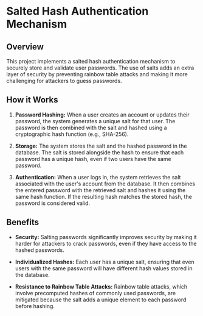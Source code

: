 # Salted Hash Authentication Mechanism

## Overview

This project implements a salted hash authentication mechanism to securely store and validate user passwords. The use of salts adds an extra layer of security by preventing rainbow table attacks and making it more challenging for attackers to guess passwords.

## How it Works

1. **Password Hashing:** When a user creates an account or updates their password, the system generates a unique salt for that user. The password is then combined with the salt and hashed using a cryptographic hash function (e.g., SHA-256).

2. **Storage:** The system stores the salt and the hashed password in the database. The salt is stored alongside the hash to ensure that each password has a unique hash, even if two users have the same password.

3. **Authentication:** When a user logs in, the system retrieves the salt associated with the user's account from the database. It then combines the entered password with the retrieved salt and hashes it using the same hash function. If the resulting hash matches the stored hash, the password is considered valid.

## Benefits

- **Security:** Salting passwords significantly improves security by making it harder for attackers to crack passwords, even if they have access to the hashed passwords.
  
- **Individualized Hashes:** Each user has a unique salt, ensuring that even users with the same password will have different hash values stored in the database.

- **Resistance to Rainbow Table Attacks:** Rainbow table attacks, which involve precomputed hashes of commonly used passwords, are mitigated because the salt adds a unique element to each password before hashing.
